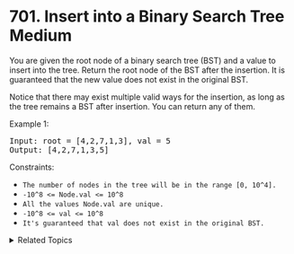 # 701. Insert into a Binary Search Tree<br> Medium

You are given the root node of a binary search tree (BST) and a value to insert into the tree. Return the root node of the BST after the insertion. It is guaranteed that the new value does not exist in the original BST.

Notice that there may exist multiple valid ways for the insertion, as long as the tree remains a BST after insertion. You can return any of them.


Example 1:

<pre>
Input: root = [4,2,7,1,3], val = 5
Output: [4,2,7,1,3,5]
</pre>


Constraints:

- `The number of nodes in the tree will be in the range [0, 10^4].`
- `-10^8 <= Node.val <= 10^8`
- `All the values Node.val are unique.`
- `-10^8 <= val <= 10^8`
- `It's guaranteed that val does not exist in the original BST.`

<details>

<summary> Related Topics </summary>

-   `Tree`
-   `BFS/DFS`

</details>
